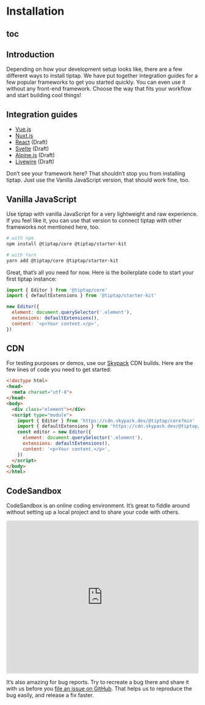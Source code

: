 # Installation

## toc

## Introduction
Depending on how your development setup looks like, there are a few different ways to install tiptap. We have put together integration guides for a few popular frameworks to get you started quickly. You can even use it without any front-end framework. Choose the way that fits your workflow and start building cool things!

## Integration guides
* [Vue.js](/guide/getting-started/vue-cli)
* [Nuxt.js](/guide/getting-started/nuxtjs)
* [React](/guide/getting-started/react) (Draft)
* [Svelte](/guide/getting-started/svelte) (Draft)
* [Alpine.js](/guide/getting-started/alpinejs) (Draft)
* [Livewire](/guide/getting-started/livewire) (Draft)

Don’t see your framework here? That shouldn’t stop you from installing tiptap. Just use the Vanilla JavaScript version, that should work fine, too.

## Vanilla JavaScript
Use tiptap with vanilla JavaScript for a very lightweight and raw experience. If you feel like it, you can use that version to connect tiptap with other frameworks not mentioned here, too.

```bash
# with npm
npm install @tiptap/core @tiptap/starter-kit

# with Yarn
yarn add @tiptap/core @tiptap/starter-kit
```

Great, that’s all you need for now. Here is the boilerplate code to start your first tiptap instance:

```js
import { Editor } from '@tiptap/core'
import { defaultExtensions } from '@tiptap/starter-kit'

new Editor({
  element: document.querySelector('.element'),
  extensions: defaultExtensions(),
  content: '<p>Your content.</p>',
})
```

## CDN
For testing purposes or demos, use our [Skypack](https://www.skypack.dev/) CDN builds. Here are the few lines of code you need to get started:

```html
<!doctype html>
<head>
  <meta charset="utf-8">
</head>
<body>
  <div class="element"></div>
  <script type="module">
    import { Editor } from 'https://cdn.skypack.dev/@tiptap/core?min'
    import { defaultExtensions } from 'https://cdn.skypack.dev/@tiptap/starter-kit?min'
    const editor = new Editor({
      element: document.querySelector('.element'),
      extensions: defaultExtensions(),
      content: '<p>Your content.</p>',
    })
  </script>
</body>
</html>
```

## CodeSandbox
CodeSandbox is an online coding environment. It’s great to fiddle around without setting up a local project and to share your code with others.

<iframe
  src="https://codesandbox.io/embed/tiptap-issue-template-b83rr?fontsize=14&hidenavigation=1&module=%2Fsrc%2Fcomponents%2FTiptap.vue&theme=dark"
  style="width:100%; height:400px; border:0; border-radius: 4px; overflow:hidden;"
  title="tiptap-issue-template"
  sandbox="allow-forms allow-modals allow-popups allow-presentation allow-same-origin allow-scripts"
></iframe>

It’s also amazing for bug reports. Try to recreate a bug there and share it with us before you [file an issue on GitHub](https://github.com/ueberdosis/tiptap-next/issues/new/choose). That helps us to reproduce the bug easily, and release a fix faster.
